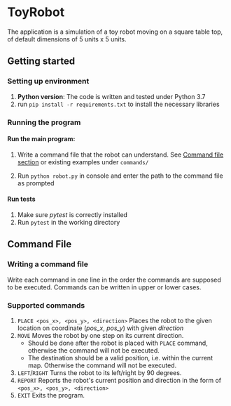 # ToyRobot
The application is a simulation of a toy robot moving on a square table top, of default dimensions of 5 units x 5 units. 

## Getting started
### Setting up environment
1. __Python version__: The code is written and tested under Python 3.7
1. run `pip install -r requirements.txt` to install the necessary libraries
### Running the program
#### Run the main program:
1. Write a command file that the robot can understand. See [Command file section](##Command-File) or existing examples under `commands/`


2. Run `python robot.py` in console and enter the path to the command file as prompted
#### Run tests
1. Make sure _pytest_ is correctly installed
2. Run `pytest` in the working directory

## Command File
### Writing a command file
Write each command in one line in the order the commands are supposed to be executed. Commands can be written in upper or lower cases.
### Supported commands
1. `PLACE <pos_x>, <pos_y>, <direction>` Places the robot to the given location on coordinate (_pos_x_, _pos_y_) with given _direction_
2. `MOVE` Moves the robot by one step on its current direction. 
    - Should be done after the robot is placed with `PLACE` command, otherwise the command will not be executed.
    - The destination should be a valid position, i.e. within the current map. Otherwise the command will not be executed.
3. `LEFT`/`RIGHT` Turns the robot to its left/right by 90 degrees.
4. `REPORT` Reports the robot's current position and direction in the form of `<pos_x>, <pos_y>, <direction>`
5. `EXIT` Exits the program.